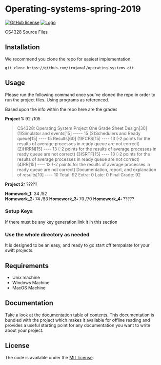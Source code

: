 # Operating-systems-spring-2019
[![GitHub license](https://img.shields.io/badge/license-MIT-lightgrey.svg)](https://raw.githubusercontent.com/Cuberto/flashy-tabbar/master/LICENSE)
[![Logo](https://cl.ly/ae0979e60b70/Image%202019-03-20%20at%201.15.02%20PM.png)](https://trujamal.com)

CS4328 Source Files

## Installation
We recommend you clone the repo for easiest implementation:

```
git clone https://github.com/trujamal/operating-systems.git
```

## Usage

Please run the following command once you've cloned the repo in order to run the project files.
Using programs as referenced.

Based upon the info within the repo here are the grades

**Project 1:**	92 /105	
>CS4328: Operating System Project One Grade Sheet Design[30]     (1)Simulator and events[15] ----- 15     (2)Schedulers and Ready queue[15] ---- 15       Results[60]     (1)FCFS[15] ---- 13 (-2 points for the results of average processes in ready queue are not correct)     (2)HRRN[15] ---- 13 (-2 points for the results of average processes in ready queue are not correct)      (3)SRTF[15] ----  13 (-2 points for the results of average processes in ready queue are not correct)     (4)RR[15] ---- 13 (-2 points for the results of average processes in ready queue are not correct) Documentation, report, and explanation of results[10] ----  10 Total: 92 Extra: 0  Late: 0 Final Grade: 92  

**Project 2:** ?????

**Homework_1:**	34 /52	
**Homework_2:**	74 /83
**Homework_3:**	70 /70
**Homework_4:**	?????


### Setup Keys
If there must be any key generation link it in this section

### Use the whole directory as needed
It is designed to be an easy, and ready to go start off tempalate for your swift projects.

## Requirements
* Unix machine
* Windows Machine
* MacOS Machine

## Documentation

Take a look at the [documentation table of contents](dist/doc/TOC.md).
This documentation is bundled with the project which makes it
available for offline reading and provides a useful starting point for
any documentation you want to write about your project.


## License

The code is available under the [MIT license](LICENSE.txt).
